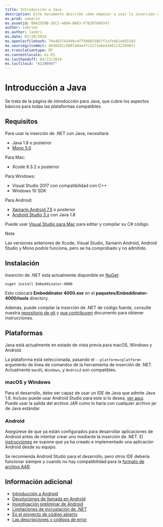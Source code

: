 ```yaml
---
title: Introducción a Java
description: Este documento describe cómo empezar a usar la inserción de .NET con Java. Describe los requisitos del sistema, instalación y las plataformas compatibles.
ms.prod: xamarin
ms.assetid: B9A25E9B-3EC2-489A-8AD3-F78287609747
author: lobrien
ms.author: laobri
ms.date: 03/28/2018
ms.openlocfilehash: 79a483743946c4f7509833867f2afe4b1e055183
ms.sourcegitcommit: 4b402d1c508fa84e4fc3171a6e43b811323948fc
ms.translationtype: MT
ms.contentlocale: es-ES
ms.lasthandoff: 04/23/2019
ms.locfileid: "61198947"
---
```

# <a name="getting-started-with-java"></a>Introducción a Java

Se trata de la página de introducción para Java, que cubre los aspectos básicos para todas las plataformas compatibles.

## <a name="requirements"></a>Requisitos

Para usar la inserción de .NET con Java, necesitará:

* Java 1.8 o posterior
* [Mono 5.0](https://www.mono-project.com/download/)

Para Mac:

* Xcode 8.3.2 o posterior

Para Windows:

* Visual Studio 2017 con compatibilidad con C++
* Windows 10 SDK

Para Android:

* [Xamarin.Android 7.5](https://visualstudio.microsoft.com/xamarin/) o posterior
* [Android Studio 3.x](https://developer.android.com/studio/index.html) con Java 1.8

Puede usar [Visual Studio para Mac](https://visualstudio.microsoft.com/vs/mac/) para editar y compilar su C# código.

> [!NOTE]
> Las versiones anteriores de Xcode, Visual Studio, Xamarin.Android, Android Studio y Mono _podría_ funciona, pero se ha comprobado y no admitido.

## <a name="installation"></a>Instalación

Inserción de .NET está actualmente disponible en [NuGet](https://www.nuget.org/packages/Embeddinator-4000/):

```shell
nuget install Embeddinator-4000
```

Esto colocará **Embeddinator 4000.exe** en el **paquetes/Embeddinator-4000/tools** directory.

Además, puede compilar la inserción de .NET de código fuente, consulte nuestra [repositorio de git](https://github.com/mono/Embeddinator-4000/) y [que contribuyen](https://github.com/mono/Embeddinator-4000/blob/master/Contributing.md) documento para obtener instrucciones.

## <a name="platforms"></a>Plataformas

Java está actualmente en estado de vista previa para macOS, Windows y Android.

La plataforma está seleccionada, pasando el `--platform=<platform>` argumento de línea de comandos de la herramienta de inserción de .NET. Actualmente `macOS`, `Windows`, y `Android` son compatibles.

### <a name="macos-and-windows"></a>macOS y Windows

Para el desarrollo, debe ser capaz de usar un IDE de Java que admite Java 1.8. Incluso puede usar Android Studio para este si lo desea, [ver aquí](https://stackoverflow.com/questions/16626810/can-android-studio-be-used-to-run-standard-java-projects). Puede usar la salida del archivo JAR como lo haría con cualquier archivo jar de Java estándar.

### <a name="android"></a>Android

Asegúrese de que ya están configurados para desarrollar aplicaciones de Android antes de intentar crear uno mediante la inserción de .NET. El [instrucciones](~/tools/dotnet-embedding/get-started/java/android.md) se supone que ya ha creado e implementado una aplicación Android desde su equipo.

Se recomienda Android Studio para el desarrollo, pero otros IDE debería funcionar siempre y cuando no hay compatibilidad para la [formato de archivo AAR](https://developer.android.com/studio/projects/android-library.html).

## <a name="further-reading"></a>Información adicional

* [Introducción a Android](~/tools/dotnet-embedding/get-started/java/android.md)
* [Devoluciones de llamada en Android](~/tools/dotnet-embedding/android/callbacks.md)
* [Investigación preliminar de Android](~/tools/dotnet-embedding/android/index.md)
* [Limitaciones de incrustación de .NET](~/tools/dotnet-embedding/limitations.md)
* [En el proyecto de código abierto](https://github.com/mono/Embeddinator-4000/blob/master/Contributing.md)
* [Las descripciones y códigos de error](~/tools/dotnet-embedding/errors.md)
